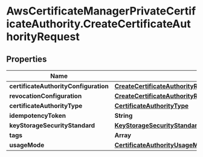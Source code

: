 # AwsCertificateManagerPrivateCertificateAuthority.CreateCertificateAuthorityRequest

## Properties

Name | Type | Description | Notes
------------ | ------------- | ------------- | -------------
**certificateAuthorityConfiguration** | [**CreateCertificateAuthorityRequestCertificateAuthorityConfiguration**](CreateCertificateAuthorityRequestCertificateAuthorityConfiguration.md) |  | 
**revocationConfiguration** | [**CreateCertificateAuthorityRequestRevocationConfiguration**](CreateCertificateAuthorityRequestRevocationConfiguration.md) |  | [optional] 
**certificateAuthorityType** | [**CertificateAuthorityType**](CertificateAuthorityType.md) |  | 
**idempotencyToken** | **String** |  | [optional] 
**keyStorageSecurityStandard** | [**KeyStorageSecurityStandard**](KeyStorageSecurityStandard.md) |  | [optional] 
**tags** | **Array** |  | [optional] 
**usageMode** | [**CertificateAuthorityUsageMode**](CertificateAuthorityUsageMode.md) |  | [optional] 


